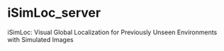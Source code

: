 # iSimLoc_server
iSimLoc: Visual Global Localization for Previously Unseen Environments with Simulated Images
